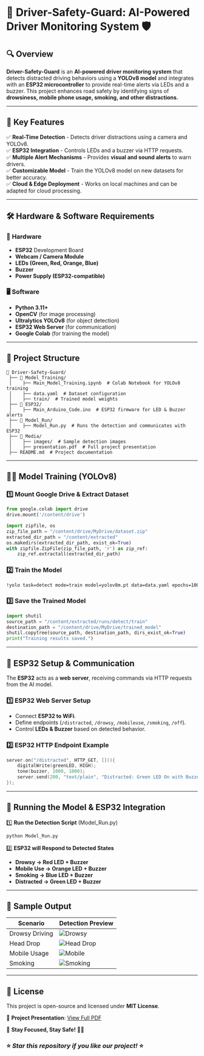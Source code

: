 # 🚗 Driver-Safety-Guard: AI-Powered Driver Monitoring System 🛡️

## 🔍 Overview
**Driver-Safety-Guard** is an **AI-powered driver monitoring system** that detects distracted driving behaviors using a **YOLOv8 model** and integrates with an **ESP32 microcontroller** to provide real-time alerts via LEDs and a buzzer. This project enhances road safety by identifying signs of **drowsiness, mobile phone usage, smoking, and other distractions.**

---

## 🎯 Key Features
✅ **Real-Time Detection** - Detects driver distractions using a camera and YOLOv8.  
✅ **ESP32 Integration** - Controls LEDs and a buzzer via HTTP requests.  
✅ **Multiple Alert Mechanisms** - Provides **visual and sound alerts** to warn drivers.  
✅ **Customizable Model** - Train the YOLOv8 model on new datasets for better accuracy.  
✅ **Cloud & Edge Deployment** - Works on local machines and can be adapted for cloud processing.  

---

## 🛠️ Hardware & Software Requirements
### 🔌 **Hardware**
- **ESP32** Development Board
- **Webcam / Camera Module**
- **LEDs (Green, Red, Orange, Blue)**
- **Buzzer**
- **Power Supply (ESP32-compatible)**

### 🖥 **Software**
- **Python 3.11+**
- **OpenCV** (for image processing)
- **Ultralytics YOLOv8** (for object detection)
- **ESP32 Web Server** (for communication)
- **Google Colab** (for training the model)

---

## 📂 Project Structure
```
📂 Driver-Safety-Guard/
 ├── 📁 Model_Training/
 │    ├── Main_Model_Training.ipynb  # Colab Notebook for YOLOv8 training
 │    ├── data.yaml  # Dataset configuration
 │    ├── train/  # Trained model weights
 ├── 📁 ESP32/
 │    ├── Main_Arduino_Code.ino  # ESP32 firmware for LED & Buzzer alerts
 ├── 📁 Model_Run/
 │    ├── Model_Run.py  # Runs the detection and communicates with ESP32
 ├── 📁 Media/
 │    ├── images/  # Sample detection images
 │    ├── presentation.pdf  # Full project presentation
 ├── README.md  # Project documentation
```

---

## 🏋️‍♂️ Model Training (YOLOv8)
### 1️⃣ **Mount Google Drive & Extract Dataset**
```python
from google.colab import drive
drive.mount('/content/drive')
```
```python
import zipfile, os
zip_file_path = "/content/drive/MyDrive/dataset.zip"
extracted_dir_path = "/content/extracted"
os.makedirs(extracted_dir_path, exist_ok=True)
with zipfile.ZipFile(zip_file_path, 'r') as zip_ref:
    zip_ref.extractall(extracted_dir_path)
```

### 2️⃣ **Train the Model**
```sh
!yolo task=detect mode=train model=yolov8m.pt data=data.yaml epochs=100 imgsz=640 plots=True
```

### 3️⃣ **Save the Trained Model**
```python
import shutil
source_path = "/content/extracted/runs/detect/train"
destination_path = "/content/drive/MyDrive/trained_model"
shutil.copytree(source_path, destination_path, dirs_exist_ok=True)
print("Training results saved.")
```

---

## 🔌 ESP32 Setup & Communication
The **ESP32** acts as a **web server**, receiving commands via HTTP requests from the AI model.

### **1️⃣ ESP32 Web Server Setup**
- Connect **ESP32 to WiFi**.
- Define endpoints (`/distracted`, `/drowsy`, `/mobileuse`, `/smoking`, `/off`).
- Control **LEDs & Buzzer** based on detected behavior.

### **2️⃣ ESP32 HTTP Endpoint Example**
```cpp
server.on("/distracted", HTTP_GET, [](){
    digitalWrite(greenLED, HIGH);
    tone(buzzer, 1000, 1000);
    server.send(200, "text/plain", "Distracted: Green LED On with Buzzer Beep");
});
```

---

## 🚀 Running the Model & ESP32 Integration
1️⃣ **Run the Detection Script** (Model_Run.py)
```sh
python Model_Run.py
```
2️⃣ **ESP32 will Respond to Detected States**
- **Drowsy → Red LED + Buzzer**
- **Mobile Use → Orange LED + Buzzer**
- **Smoking → Blue LED + Buzzer**
- **Distracted → Green LED + Buzzer**

---

## 📸 Sample Output
| Scenario | Detection Preview |
|----------|------------------|
| Drowsy Driving | ![Drowsy](https://github.com/user-attachments/assets/88d3ede5-74a6-4ce3-86a8-f3b24c1ce75a)
| Head Drop | ![Head Drop](https://github.com/user-attachments/assets/13d4f7e4-5995-4e66-9674-26bb0a2b0cd7)
| Mobile Usage | ![Mobile](https://github.com/user-attachments/assets/ec869b25-45ab-4a5b-ae79-672cfa84ab75)
| Smoking | ![Smoking](https://github.com/user-attachments/assets/f329030e-3a7c-45a6-a4cf-4504b681e30f) |
---

## 📜 License
This project is open-source and licensed under **MIT License**.

📌 **Project Presentation**: [View Full PDF](https://drive.google.com/file/d/1MdnVrYmAUnjPG4GHgdLDd13kZDKytUOF/view)  

🚀 **Stay Focused, Stay Safe!** 🚗💡

### ⭐ *Star this repository if you like our project!* ⭐
